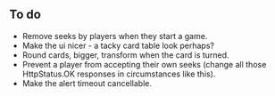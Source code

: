 ## To do

* Remove seeks by players when they start a game.
* Make the ui nicer - a tacky card table look perhaps?
* Round cards, bigger, transform when the card is turned.
* Prevent a player from accepting their own seeks (change all those HttpStatus.OK responses in circumstances like this).
* Make the alert timeout cancellable.

